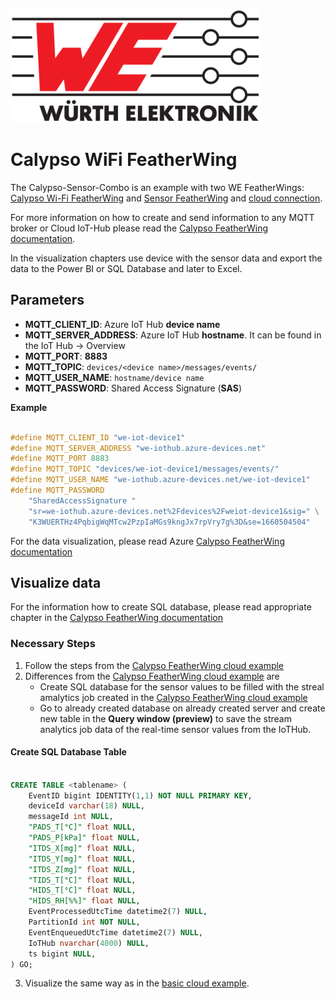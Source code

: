 ![WE Logo](../assets/WE_Logo_small_t.png)

# Calypso WiFi FeatherWing

The Calypso-Sensor-Combo is an example with two WE FeatherWings: [Calypso Wi-Fi FeatherWing](../CalypsoWiFiFeatherWing) and [Sensor FeatherWing](../SensorFeatherWing) and [cloud connection](../CalypsoWiFiFeatherWing/lib/WE_CalypsoWiFiFeatherWing/examples/aws/README.md).

For more information on how to create and send information to any MQTT broker or Cloud IoT-Hub please read the [Calypso FeatherWing documentation](../CalypsoWiFiFeatherWing/lib/examples).

In the visualization chapters use device with the sensor data and export the data to the Power BI or SQL Database and later to Excel.

## Parameters

* **MQTT_CLIENT_ID**: Azure IoT Hub **device name**
* **MQTT_SERVER_ADDRESS**: Azure IoT Hub **hostname**. It can be found in the IoT Hub -> Overview
* **MQTT_PORT**: **8883**
* **MQTT_TOPIC**: ```devices/<device name>/messages/events/```
* **MQTT_USER_NAME**: ``` hostname/device name ```
* **MQTT_PASSWORD**: Shared Access Signature (**SAS**)

**Example**
```C

#define MQTT_CLIENT_ID "we-iot-device1"
#define MQTT_SERVER_ADDRESS "we-iothub.azure-devices.net"
#define MQTT_PORT 8883
#define MQTT_TOPIC "devices/we-iot-device1/messages/events/"
#define MQTT_USER_NAME "we-iothub.azure-devices.net/we-iot-device1"
#define MQTT_PASSWORD                                                     \
    "SharedAccessSignature "                                              \
    "sr=we-iothub.azure-devices.net%2Fdevices%2Fweiot-device1&sig=" \
    "K3WUERTHz4PqbigWqMTcw2PzpIaMGs9kngJx7rpVry7g%3D&se=1660504504"
```

For the data visualization, please read Azure [Calypso FeatherWing documentation](../CalypsoWiFiFeatherWing/lib/examples/azure) 

## Visualize data

For the information how to create SQL database, please read appropriate chapter in the [Calypso FeatherWing documentation](../CalypsoWiFiFeatherWing/lib/examples)

### Necessary Steps
1. Follow the steps from the [Calypso FeatherWing cloud example](../CalypsoWiFiFeatherWing/lib/examples)
2. Differences from the [Calypso FeatherWing cloud example](../CalypsoWiFiFeatherWing/lib/examples) are
   * Create SQL database for the sensor values to be filled with the streal amalytics job created in the [Calypso FeatherWing cloud example](../CalypsoWiFiFeatherWing/lib/examples)
   * Go to already created database on already created server and create new table in the **Query window (preview)** to save the stream analytics job data of the real-time sensor values from the IoTHub.

#### Create SQL Database Table

```SQL

CREATE TABLE <tablename> (
	EventID bigint IDENTITY(1,1) NOT NULL PRIMARY KEY,
	deviceId varchar(18) NULL,
	messageId int NULL,
    "PADS_T[°C]" float NULL,
    "PADS_P[kPa]" float NULL,
    "ITDS_X[mg]" float NULL,
    "ITDS_Y[mg]" float NULL,
    "ITDS_Z[mg]" float NULL,
    "TIDS_T[°C]" float NULL,
    "HIDS_T[°C]" float NULL,
    "HIDS_RH[%%]" float NULL,
	EventProcessedUtcTime datetime2(7) NULL,
	PartitionId int NOT NULL,
	EventEnqueuedUtcTime datetime2(7) NULL,
	IoTHub nvarchar(4000) NULL,
	ts bigint NULL,
) GO;

```

3. Visualize the same way as in the [basic cloud example](../CalypsoWiFiFeatherWing/lib/examples).

